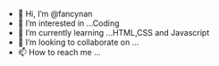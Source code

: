 - 👋 Hi, I’m @fancynan
- 👀 I’m interested in ...Coding
- 🌱 I’m currently learning ...HTML,CSS and Javascript
- 💞️ I’m looking to collaborate on ...
- 📫 How to reach me ...

<!---
fancynan/fancynan is a ✨ special ✨ repository because its `README.md` (this file) appears on your GitHub profile.
You can click the Preview link to take a look at your changes.
--->
